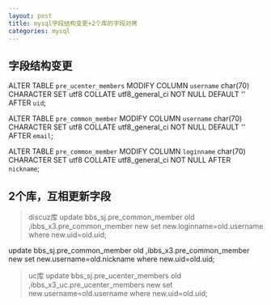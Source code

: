 ```yaml
---
layout: post
title: mysql字段结构变更+2个库的字段对拷
categories: mysql
---
```



## 字段结构变更

 ALTER TABLE `pre_ucenter_members` MODIFY COLUMN `username`  char(70) CHARACTER SET utf8 COLLATE utf8_general_ci NOT NULL DEFAULT '' AFTER `uid`;

ALTER TABLE `pre_common_member` MODIFY COLUMN `username`  char(70) CHARACTER SET utf8 COLLATE utf8_general_ci NOT NULL DEFAULT '' AFTER `email`;

ALTER TABLE `pre_common_member` MODIFY COLUMN `loginname`  char(70) CHARACTER SET utf8 COLLATE utf8_general_ci NOT NULL AFTER `nickname`;


## 2个库，互相更新字段

> discuz库
update bbs_sj.pre_common_member old ,ibbs_x3.pre_common_member new set new.loginname=old.username where new.uid=old.uid;

update bbs_sj.pre_common_member old ,ibbs_x3.pre_common_member new set new.username=old.nickname where new.uid=old.uid;

> uc库
update bbs_sj.pre_ucenter_members old ,ibbs_x3_uc.pre_ucenter_members new set new.username=old.username where new.uid=old.uid;
